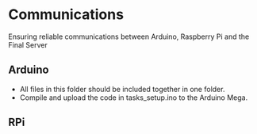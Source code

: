 # Communications
Ensuring reliable communications between Arduino, Raspberry Pi and the Final Server

## Arduino
* All files in this folder should be included together in one folder.
* Compile and upload the code in tasks_setup.ino to the Arduino Mega.

## RPi

